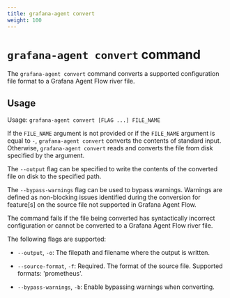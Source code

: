 ```yaml
---
title: grafana-agent convert
weight: 100
---
```


# `grafana-agent convert` command

The `grafana-agent convert` command converts a supported configuration file format
to a Grafana Agent Flow river file.

## Usage

Usage: `grafana-agent convert [FLAG ...] FILE_NAME`

If the `FILE_NAME` argument is not provided or if the `FILE_NAME` argument is
equal to `-`, `grafana-agent convert` converts the contents of standard input. Otherwise,
`grafana-agent convert` reads and converts the file from disk specified by the argument.

The `--output` flag can be specified to write the contents of the converted
file on disk to the specified path.

The `--bypass-warnings` flag can be used to bypass warnings. Warnings are defined as 
non-blocking issues identified during the conversion for feature[s] on the source file
not supported in Grafana Agent Flow.

The command fails if the file being converted has syntactically incorrect
configuration or cannot be converted to a Grafana Agent Flow river file.

The following flags are supported:

* `--output`, `-o`: The filepath and filename where the output is written.

* `--source-format`, `-f`: Required. The format of the source file. Supported formats: 'prometheus'.

* `--bypass-warnings`, `-b`: Enable bypassing warnings when converting.